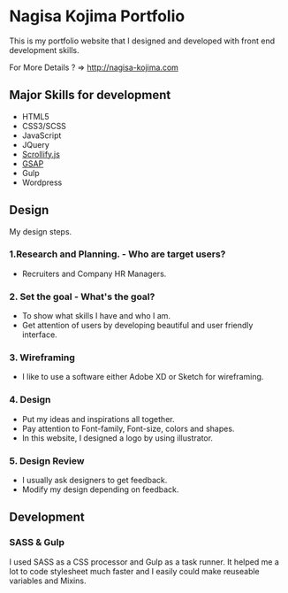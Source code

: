 # Nagisa Kojima Portfolio

This is my portfolio website that I designed and developed with front end development skills.

For More Details ? => http://nagisa-kojima.com

## Major Skills for development

- HTML5
- CSS3/SCSS
- JavaScript
- JQuery
- [Scrollify.js](https://github.com/lukehaas/scrollify)
- [GSAP](https://greensock.com/gsap)
- Gulp
- Wordpress

## Design

My design steps.

### 1.Research and Planning. - Who are target users?

- Recruiters and Company HR Managers.

### 2. Set the goal - What's the goal?

- To show what skills I have and who I am.
- Get attention of users by developing beautiful and user friendly interface.

### 3. Wireframing

- I like to use a software either Adobe XD or Sketch for wireframing.

### 4. Design

- Put my ideas and inspirations all together.
- Pay attention to Font-family, Font-size, colors and shapes.
- In this website, I designed a logo by using illustrator.

### 5. Design Review

- I usually ask designers to get feedback.
- Modify my design depending on feedback.

## Development

### SASS & Gulp

I used SASS as a CSS processor and Gulp as a task runner. It helped me a lot to code stylesheet much faster and I easily could make reuseable variables and Mixins.
